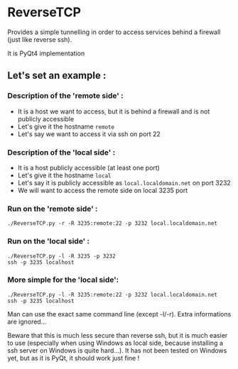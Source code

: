 ReverseTCP
==========

Provides a simple tunnelling in order to access services behind a firewall (just like reverse ssh). 

It is PyQt4 implementation

Let's set an example :
-----

### Description of the 'remote side' : 
 * It is a host we want to access, but it is behind a firewall and is not publicly accessible 
 * Let's give it the hostname `remote` 
 * Let's say we want to access it via ssh on port 22

### Description of the 'local side' : 
 * It is a host publicly accessible (at least one port)
 * Let's give it the hostname `local`
 * Let's say it is publicly accessible as `local.localdomain.net` on port 3232
 * We will want to access the remote side on local 3235 port

### Run on the 'remote side' : 
    ./ReverseTCP.py -r -R 3235:remote:22 -p 3232 local.localdomain.net

### Run on the 'local side' : 
    ./ReverseTCP.py -l -R 3235 -p 3232 
    ssh -p 3235 localhost

### More simple for the 'local side': 
    ./ReverseTCP.py -l -R 3235:remote:22 -p 3232 local.localdomain.net
    ssh -p 3235 localhost
Man can use the exact same command line (except -l/-r). Extra informations are ignored...
    
Beware that this is much less secure than reverse ssh, but it is much easier to use (especially when using Windows as local side, because installing a ssh server on Windows is quite hard...). It has not been tested on Windows yet, but as it is PyQt, it should work just fine !
